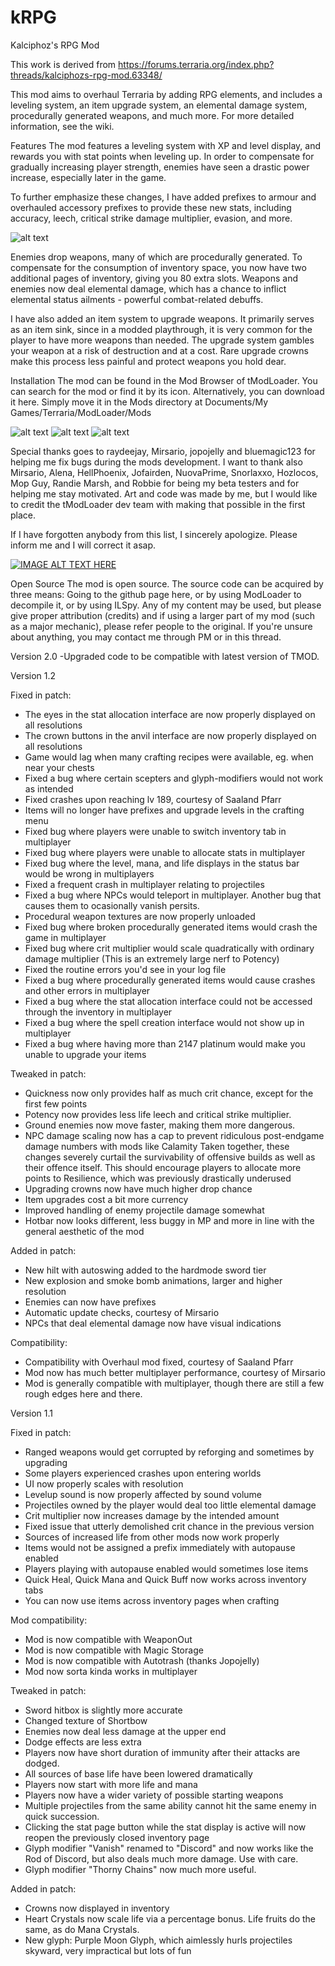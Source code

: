 # kRPG
Kalciphoz's RPG Mod

This work is derived from https://forums.terraria.org/index.php?threads/kalciphozs-rpg-mod.63348/

This mod aims to overhaul Terraria by adding RPG elements, and includes a leveling system, an item upgrade system, an elemental damage system, procedurally generated weapons, and much more. For more detailed information, see the wiki.

Features
The mod features a leveling system with XP and level display, and rewards you with stat points when leveling up. In order to compensate for gradually increasing player strength, enemies have seen a drastic power increase, especially later in the game.

To further emphasize these changes, I have added prefixes to armour and overhauled accessory prefixes to provide these new stats, including accuracy, leech, critical strike damage multiplier, evasion, and more.

![alt text](https://i.imgur.com/YbDNAU1.png "Logo Title Text 1")

Enemies drop weapons, many of which are procedurally generated. To compensate for the consumption of inventory space, you now have two additional pages of inventory, giving you 80 extra slots. Weapons and enemies now deal elemental damage, which has a chance to inflict elemental status ailments - powerful combat-related debuffs.

I have also added an item system to upgrade weapons. It primarily serves as an item sink, since in a modded playthrough, it is very common for the player to have more weapons than needed. The upgrade system gambles your weapon at a risk of destruction and at a cost. Rare upgrade crowns make this process less painful and protect weapons you hold dear.

Installation
The mod can be found in the Mod Browser of tModLoader. You can search for the mod or find it by its icon. Alternatively, you can download it here. Simply move it in the Mods directory at Documents/My Games/Terraria/ModLoader/Mods

![alt text](https://i.imgur.com/YoJx5BF.png "Logo Title Text 1")
![alt text](https://i.imgur.com/YvpbqwM.png "Logo Title Text 1")
![alt text](https://i.imgur.com/4J4uXcd.png "Logo Title Text 1")

Special thanks goes to raydeejay, Mirsario, jopojelly and bluemagic123 for helping me fix bugs during the mods development. I want to thank also Mirsario, Alena, HellPhoenix, Jofairden, NuovaPrime, Snorlaxxo, Hozlocos, Mop Guy, Randie Marsh, and Robbie for being my beta testers and for helping me stay motivated. Art and code was made by me, but I would like to credit the tModLoader dev team with making that possible in the first place.

If I have forgotten anybody from this list, I sincerely apologize. Please inform me and I will correct it asap.

[![IMAGE ALT TEXT HERE](http://img.youtube.com/vi/YOUTUBE_VIDEO_ID_HERE/0.jpg)](https://youtu.be/QldqCHEaqCc)

Open Source
The mod is open source. The source code can be acquired by three means: Going to the github page here, or by using ModLoader to decompile it, or by using ILSpy. Any of my content may be used, but please give proper attribution (credits) and if using a larger part of my mod (such as a major mechanic), please refer people to the original. If you're unsure about anything, you may contact me through PM or in this thread.


Version 2.0
  -Upgraded code to be compatible with latest version of TMOD.

Version 1.2

Fixed in patch:
- The eyes in the stat allocation interface are now properly displayed on all resolutions
- The crown buttons in the anvil interface are now properly displayed on all resolutions
- Game would lag when many crafting recipes were available, eg. when near your chests
- Fixed a bug where certain scepters and glyph-modifiers would not work as intended
- Fixed crashes upon reaching lv 189, courtesy of Saaland Pfarr
- Items will no longer have prefixes and upgrade levels in the crafting menu
- Fixed bug where players were unable to switch inventory tab in multiplayer
- Fixed bug where players were unable to allocate stats in multiplayer
- Fixed bug where the level, mana, and life displays in the status bar would be wrong in multiplayers
- Fixed a frequent crash in multiplayer relating to projectiles
- Fixed a bug where NPCs would teleport in multiplayer. Another bug that causes them to ocasionally vanish persits.
- Procedural weapon textures are now properly unloaded
- Fixed bug where broken procedurally generated items would crash the game in multiplayer
- Fixed bug where crit multiplier would scale quadratically with ordinary damage multiplier (This is an extremely large nerf to Potency)
- Fixed the routine errors you'd see in your log file
- Fixed a bug where procedurally generated items would cause crashes and other errors in multiplayer
- Fixed a bug where the stat allocation interface could not be accessed through the inventory in multiplayer
- Fixed a bug where the spell creation interface would not show up in multiplayer
- Fixed a bug where having more than 2147 platinum would make you unable to upgrade your items

Tweaked in patch:
- Quickness now only provides half as much crit chance, except for the first few points
- Potency now provides less life leech and critical strike multiplier.
- Ground enemies now move faster, making them more dangerous.
- NPC damage scaling now has a cap to prevent ridiculous post-endgame damage numbers with mods like Calamity
Taken together, these changes severely curtail the survivability of offensive builds as well as their offence itself. This should encourage
players to allocate more points to Resilience, which was previously drastically underused
- Upgrading crowns now have much higher drop chance
- Item upgrades cost a bit more currency
- Improved handling of enemy projectile damage somewhat
- Hotbar now looks different, less buggy in MP and more in line with the general aesthetic of the mod

Added in patch:
- New hilt with autoswing added to the hardmode sword tier
- New explosion and smoke bomb animations, larger and higher resolution
- Enemies can now have prefixes
- Automatic update checks, courtesy of Mirsario
- NPCs that deal elemental damage now have visual indications

Compatibility:
- Compatibility with Overhaul mod fixed, courtesy of Saaland Pfarr
- Mod now has much better multiplayer performance, courtesy of Mirsario
- Mod is generally compatible with multiplayer, though there are still a few rough edges here and there.

Version 1.1

Fixed in patch:
- Ranged weapons would get corrupted by reforging and sometimes by upgrading
- Some players experienced crashes upon entering worlds
- UI now properly scales with resolution
- Levelup sound is now properly affected by sound volume
- Projectiles owned by the player would deal too little elemental damage
- Crit multiplier now increases damage by the intended amount
- Fixed issue that utterly demolished crit chance in the previous version
- Sources of increased life from other mods now work properly
- Items would not be assigned a prefix immediately with autopause enabled
- Players playing with autopause enabled would sometimes lose items
- Quick Heal, Quick Mana and Quick Buff now works across inventory tabs
- You can now use items across inventory pages when crafting

Mod compatibility:
- Mod is now compatible with WeaponOut
- Mod is now compatible with Magic Storage
- Mod is now compatible with Autotrash (thanks Jopojelly)
- Mod now sorta kinda works in multiplayer

Tweaked in patch:
- Sword hitbox is slightly more accurate
- Changed texture of Shortbow
- Enemies now deal less damage at the upper end
- Dodge effects are less extra
- Players now have short duration of immunity after their attacks are dodged.
- All sources of base life have been lowered dramatically
- Players now start with more life and mana
- Players now have a wider variety of possible starting weapons
- Multiple projectiles from the same ability cannot hit the same enemy in quick succession.
- Clicking the stat page button while the stat display is active will now reopen the previously closed inventory page
- Glyph modifier "Vanish" renamed to "Discord" and now works like the Rod of Discord, but also deals much more damage. Use with care.
- Glyph modifier "Thorny Chains" now much more useful.

Added in patch:
- Crowns now displayed in inventory
- Heart Crystals now scale life via a percentage bonus. Life fruits do the same, as do Mana Crystals.
- New glyph: Purple Moon Glyph, which aimlessly hurls projectiles skyward, very impractical but lots of fun



